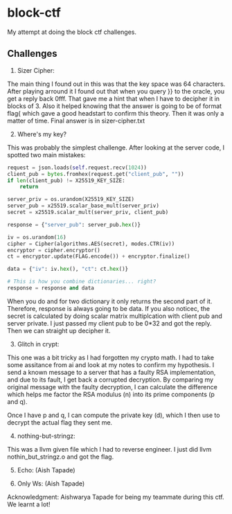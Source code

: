 # block-ctf
My attempt at doing the block ctf challenges.

## Challenges

1. Sizer Cipher:

The main thing I found out in this was that the key space was 64 characters. After playing arround it I found out that when you query }} to the oracle, you get a reply back 0fff. That gave me a hint that when I have to decipher it in blocks of 3.
Also it helped knowing that the answer is going to be of format flag{ which gave a good headstart to confirm this theory. Then it was only a matter of time. Final answer is in sizer-cipher.txt

2. Where's my key?

This was probably the simplest challenge. After looking at the server code, I spotted two main mistakes:

```py
request = json.loads(self.request.recv(1024))
client_pub = bytes.fromhex(request.get("client_pub", ""))
if len(client_pub) != X25519_KEY_SIZE:
    return

server_priv = os.urandom(X25519_KEY_SIZE)
server_pub = x25519.scalar_base_mult(server_priv)
secret = x25519.scalar_mult(server_priv, client_pub)

response = {"server_pub": server_pub.hex()}

iv = os.urandom(16)
cipher = Cipher(algorithms.AES(secret), modes.CTR(iv))
encryptor = cipher.encryptor()
ct = encryptor.update(FLAG.encode()) + encryptor.finalize()

data = {"iv": iv.hex(), "ct": ct.hex()}

# This is how you combine dictionaries... right?
response = response and data
```

When you do and for two dictionary it only returns the second part of it. Therefore, response is always going to be data. If you also noticec, the secret is calculated by doing scalar matrix multiplcation with client pub and server private. I just passed my client pub to be 0*32 and got the reply. Then we can straight up decipher it.

3. Glitch in crypt:

This one was a bit tricky as I had forgotten my crypto math. I had to take some assitance from ai and look at my notes to confirm my hypothesis. I send a known message to a server that has a faulty RSA implementation, and due to its fault, I get back a corrupted decryption. By comparing my original message with the faulty decryption, I can calculate the difference which helps me factor the RSA modulus (n) into its prime components (p and q).

Once I have p and q, I can compute the private key (d), which I then use to decrypt the actual flag they sent me.

4. nothing-but-stringz:

This was a llvm given file which I had to reverse engineer. I just did llvm nothin_but_stringz.o and got the flag.

5. Echo: (Aish Tapade)

6. Only Ws: (Aish Tapade)

Acknowledgment: Aishwarya Tapade for being my teammate during this ctf. We learnt a lot!
